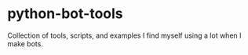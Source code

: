 python-bot-tools
========

Collection of tools, scripts, and examples I find myself using a lot when I make bots.